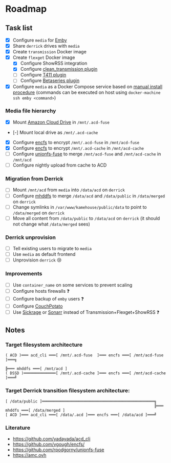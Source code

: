 # Roadmap

## Task list

* [x] Configure `media` for [Emby](https://emby.media/)
* [x] Share `derrick` drives with `media`
* [x] Create `transmission` Docker image
* [x] Create `flexget` Docker image
  * [x] Configure ShowRSS integration
  * [x] Configure [clean_transmission plugin](http://www.flexget.com/Plugins/clean_transmission)
  * [ ] Configure [T411 plugin](http://www.flexget.com/Plugins/t411)
  * [ ] Configure [Betaseries plugin](http://www.flexget.com/Plugins/betaseries_list)
* [x] Configure `media` as a Docker Compose service based on [manual install procedure](https://gist.github.com/michaelbaudino/2b33ddaa061fb8fc6deb) (commands can be executed on host using `docker-machine ssh emby <command>`)

### Media file hierarchy

* [x] Mount [Amazon Cloud Drive](https://github.com/yadayada/acd_cli) in `/mnt/.acd-fuse`
* [-] Mount local drive as `/mnt/.acd-cache`
* [x] Configure [encfs](https://github.com/vgough/encfs) to encrypt `/mnt/.acd-fuse` in `/mnt/acd-fuse`
* [x] Configure [encfs](https://github.com/vgough/encfs) to encrypt `/mnt/.acd-cache` in `/mnt/acd-cache`
* [ ] Configure [unionfs-fuse](https://github.com/rpodgorny/unionfs-fuse) to merge `/mnt/acd-fuse` and `/mnt/acd-cache` in `/mnt/acd`
* [ ] Configure nightly upload from cache to ACD

### Migration from Derrick

* [ ] Mount `/mnt/acd` from `media` into `/data/acd` on `derrick`
* [ ] Configure [mhddfs](http://svn.uvw.ru/mhddfs/trunk/README) to merge `/data/acd` and `/data/public` in `/data/merged` on `derrick`
* [ ] Change symlinks in `/var/www/kamehouse/public/data` to point to `/data/merged` on `derrick`
* [ ] Move all content from `/data/public` to `/data/acd` on `derrick` (it should not change what `/data/merged` sees)

### Derrick unprovision

* [ ] Tell existing users to migrate to `media`
* [ ] Use `media` as default frontend
* [ ] Unprovision `derrick` :cry:

### Improvements

* [ ] Use `container_name` on some services to prevent scaling
* [ ] Configure hosts firewalls :question:
* [ ] Configure backup of `emby` users :question:
* [ ] Configure [CouchPotato](https://couchpota.to)
* [ ] Use [Sickrage](https://sickrage.github.io) or [Sonarr](https://github.com/Sonarr/Sonarr) instead of Transmission+Flexget+ShowRSS :question:

## Notes

### Target filesystem architecture

```
( ACD )═══ acd_cli ═══[ /mnt/.acd-fuse  ]═══ encfs ═══[ /mnt/acd-fuse  ]═══╗
                                                                           ╠═══ mhddfs ═══[ /mnt/acd ]
( DSSD )══════════════[ /mnt/.acd-cache ]═══ encfs ═══[ /mnt/acd-cache ]═══╝
```

### Target Derrick transition filesystem architecture:

```
[ /data/public ]═════════════════════════════════════════════════╗
                                                                 ╠═══ mhddfs ═══[ /data/merged ]
[ ACD ]═══ acd_cli ═══[ /data/.acd ]═══ encfs ═══[ /data/acd ]═══╝
```

### Literature

* https://github.com/yadayada/acd_cli
* https://github.com/vgough/encfs/
* https://github.com/rpodgorny/unionfs-fuse
* https://amc.ovh
